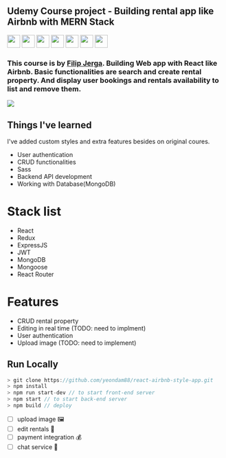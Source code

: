 ## Udemy Course project - Building rental app like Airbnb with MERN Stack

<p>
  <img src="https://res.cloudinary.com/yeondam88/image/upload/v1537633710/react-original.svg" width="30" />
  <img src="https://res.cloudinary.com/yeondam88/image/upload/v1537633710/sass-original.svg" width="30" />
  <img src="https://res.cloudinary.com/yeondam88/image/upload/v1537633710/bootstrap-plain.svg" width="30" />
  <img src="https://res.cloudinary.com/yeondam88/image/upload/v1537633710/nodejs-original.svg" width="30" />
  <img src="https://res.cloudinary.com/yeondam88/image/upload/v1537633710/express-original.svg" width="30" />
  <img src="https://res.cloudinary.com/yeondam88/image/upload/v1537633710/heroku-original.svg" width="30" />
  <img src="https://res.cloudinary.com/yeondam88/image/upload/v1537633710/mongodb-original-wordmark.svg" width="30" />
</p>

### This course is by [Filip Jerga](https://www.udemy.com/practical-angular-react-node-airbnb-style-application/learn/v4/overview). Building Web app with React like Airbnb. Basic functionalities are search and create rental property. And display user bookings and rentals availability to list and remove them.

<p>
  <img src="react-airbnb-style-app.png" />
</p>

## Things I've learned
I've added custom styles and extra features besides on original coures.
* User authentication
* CRUD functionalities
* Sass
* Backend API development
* Working with Database(MongoDB)

# Stack list
- React
- Redux
- ExpressJS
- JWT
- MongoDB
- Mongoose
- React Router

# Features
- CRUD rental property
- Editing in real time (TODO: need to implment)
- User authentication
- Upload image (TODO: need to implement)

## Run Locally
```js
> git clone https://github.com/yeondam88/react-airbnb-style-app.git
> npm install
> npm run start-dev // to start front-end server
> npm start // to start back-end server
> npm build // deploy
```
* [ ] upload image 🖼️
* [ ] edit rentals 🏡
* [ ] payment integration 💰
* [ ] chat service 💬

